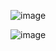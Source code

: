 ![image](https://github.com/Bishozit/CRUD_Parcels/assets/110930138/d5e2b316-f636-499f-ba16-9592615cc167)

![image](https://github.com/Bishozit/CRUD_Parcels/assets/110930138/cfd0702d-dbf0-4173-bbd7-ec6371732b7e)
